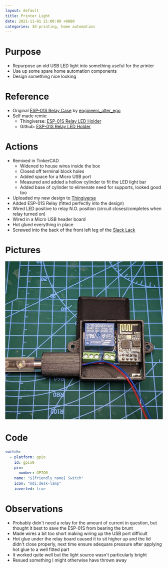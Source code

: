 ```yaml
---
layout: default
title: Printer Light
date: 2021-11-01 21:00:00 +0800
categories: 3d-printing, home automation
---
```


# Purpose
- Repurpose an old USB LED light into something useful for the printer
- Use up some spare home automation components
- Design something nice looking

# Reference
- Original [ESP-01S Relay Case](https://www.thingiverse.com/thing:4705385) by [engineers_alter_ego](https://www.thingiverse.com/engineers_alter_ego/designs)
- Self made remix:
  - Thingiverse: [ESP-01S Relay LED Holder](https://www.thingiverse.com/thing:5077707)
  - Github: [ESP-01S Relay LED Holder](/assets/stl/2021-11-01-printer-light.stl)

# Actions
- Remixed in TinkerCAD
  - Widened to house wires inside the box
  - Closed off terminal block holes
  - Added space for a Micro USB port
  - Measured and added a hollow cylinder to fit the LED light bar
  - Added base of cylinder to elimenate need for supports, looked good too
- Uploaded my new design to [Thingiverse](https://www.thingiverse.com/thing:5077707)
- Added ESP-01S Relay (fitted perfectly into the design)
- Wired LED positive to relay N.O. position (circuit closes/completes when relay turned on)
- Wired in a Micro USB header board
- Hot glued everything in place
- Screwed into the back of the front left leg of the [Slack Lack](https://www.thingiverse.com/thing:3485510)

# Pictures
![printer-light](/assets/img/2021-11-01-printer-light.jpg)

# Code
```yaml
switch:
  - platform: gpio
    id: gpio0
    pin:
      number: GPIO0
    name: "${friendly_name} Switch"
    icon: "mdi:desk-lamp"
    inverted: true
```


# Observations
- Probably didn't need a relay for the amount of current in question, but thought it best to save the ESP-01S from bearing the brunt
- Made wires a bit too short making wiring up the USB port difficult
- Hot glue under the relay board caused it to sit higher up and the lid didn't close properly, next time ensure adequare pressure after applying hot glue to a well fitted part
- It worked quite well but the light source wasn't particularly bright
- Resued something I might otherwise have thrown away
